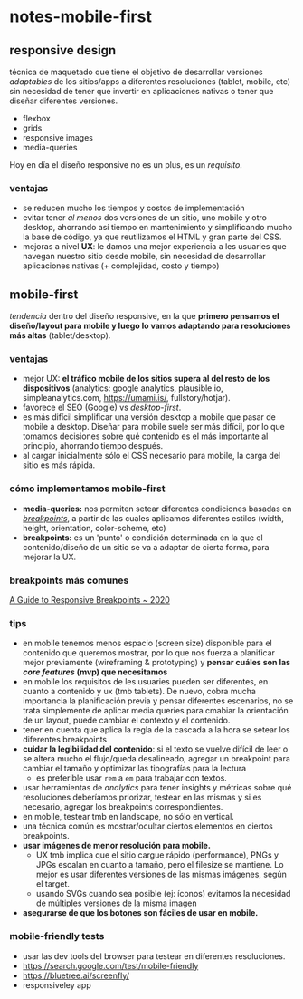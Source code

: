 # notes-mobile-first

## responsive design

técnica de maquetado que tiene el objetivo de desarrollar versiones _adaptables_ de los sitios/apps a diferentes resoluciones (tablet, mobile, etc) sin necesidad de tener que invertir en aplicaciones nativas o tener que diseñar diferentes versiones.

- flexbox
- grids
- responsive images
- media-queries

Hoy en día el diseño responsive no es un plus, es un _requisito_.

### ventajas

- se reducen mucho los tiempos y costos de implementación
- evitar tener _al menos_ dos versiones de un sitio, uno mobile y otro desktop, ahorrando así tiempo en mantenimiento y simplificando mucho la base de código, ya que reutilizamos el HTML y gran parte del CSS.
- mejoras a nivel **UX**: le damos una mejor experiencia a les usuaries que navegan nuestro sitio desde mobile, sin necesidad de desarrollar aplicaciones nativas (+ complejidad, costo y tiempo)

## mobile-first

_tendencia_ dentro del diseño responsive, en la que **primero pensamos el diseño/layout para mobile y luego lo vamos adaptando para resoluciones más altas** (tablet/desktop).

### ventajas

- mejor UX: **el tráfico mobile de los sitios supera al del resto de los dispositivos** (analytics: google analytics, plausible.io, simpleanalytics.com, https://umami.is/, fullstory/hotjar).
- favorece el SEO (Google) vs _desktop-first_.
- es más difícil simplificar una versión desktop a mobile que pasar de mobile a desktop. Diseñar para mobile suele ser más difícil, por lo que tomamos decisiones sobre qué contenido es el más importante al principio, ahorrando tiempo después.
- al cargar inicialmente sólo el CSS necesario para mobile, la carga del sitio es más rápida.

### cómo implementamos mobile-first

- **media-queries:** nos permiten setear diferentes condiciones basadas en [_breakpoints_](https://developer.mozilla.org/en-US/docs/Web/CSS/Media_Queries/Using_media_queries), a partir de las cuales aplicamos diferentes estilos (width, height, orientation, color-scheme, etc)
- **breakpoints:** es un 'punto' o condición determinada en la que el contenido/diseño de un sitio se va a adaptar de cierta forma, para mejorar la UX.

### breakpoints más comunes

[A Guide to Responsive Breakpoints ~ 2020](https://uxtricks.design/blogs/ux-design/responsive-design/)

### tips

- en mobile tenemos menos espacio (screen size) disponible para el contenido que queremos mostrar, por lo que nos fuerza a planificar mejor previamente (wireframing & prototyping) y **pensar cuáles son las _core features_ (mvp) que necesitamos**
- en mobile los requisitos de les usuaries pueden ser diferentes, en cuanto a contenido y ux (tmb tablets). De nuevo, cobra mucha importancia la planificación previa y pensar diferentes escenarios, no se trata simplemente de aplicar media queries para cmabiar la orientación de un layout, puede cambiar el contexto y el contenido.
- tener en cuenta que aplica la regla de la cascada a la hora se setear los diferentes breakpoints
- **cuidar la legibilidad del contenido**: si el texto se vuelve difícil de leer o se altera mucho el flujo/queda desalineado, agregar un breakpoint para cambiar el tamaño y optimizar las tipografías para la lectura
  - es preferible usar `rem` a `em` para trabajar con textos.
- usar herramientas de _analytics_ para tener insights y métricas sobre qué resoluciones deberíamos priorizar, testear en las mismas y si es necesario, agregar los breakpoints correspondientes.
- en mobile, testear tmb en landscape, no sólo en vertical.
- una técnica común es mostrar/ocultar ciertos elementos en ciertos breakpoints.
- **usar imágenes de menor resolución para mobile.**
  - UX tmb implica que el sitio cargue rápido (performance), PNGs y JPGs escalan en cuanto a tamaño, pero el filesize se mantiene. Lo mejor es usar diferentes versiones de las mismas imágenes, según el target.
  - usando SVGs cuando sea posible (ej: íconos) evitamos la necesidad de múltiples versiones de la misma imagen
- **asegurarse de que los botones son fáciles de usar en mobile.**

### mobile-friendly tests

- usar las dev tools del browser para testear en diferentes resoluciones.
- https://search.google.com/test/mobile-friendly
- https://bluetree.ai/screenfly/
- responsiveley app
